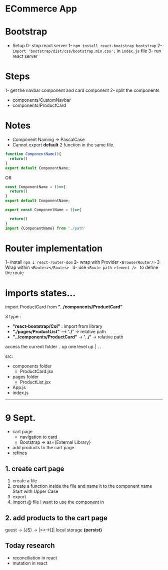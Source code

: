 # ECommerce App

# Bootstrap

- Setup
  0- stop react server
  1- `npm install react-bootstrap bootstrap` 
  2- `import 'bootstrap/dist/css/bootstrap.min.css';` in `index.js` file
  3- run react server

# Steps 
1- get the navbar component and card component
2- split the components
  - components/CustomNavbar
  - components/ProductCard

# Notes
- Component Naming -> PascalCase
- Cannot export **default** 2 function in the same file.
```jsx
function ComponentName(){
  return()
}
export default ComponentName;
```
OR
```jsx
const ComponentName = ()=>{
  return()
}
export default ComponentName;
```
```jsx
export const ComponentName = ()=>{

  return()
}
import {ComponentName} from './path'
```

# Router implementation
1- install `npm i react-router-dom`
2- wrap with Provider `<BrowserRouter/>`
3- Wrap within `<Routes></Routes> `
4- use `<Route path element /> ` to define the route 

# imports states...
import ProductCard from **"../components/ProductCard"**

3 type  :
- **"react-bootstrap/Col"** : import from library
- **"./pages/ProductList"** --> **'./'** -> relative path
- **"../components/ProductCard"** -> **'../'** -> relative path

access the current folder `.`
up one level up | `..`


src:
- components folder
  - ProductCard.jsx
- pages folder
  - ProductList.jsx 
- App.js
- index.js


--- 

# 9 Sept.
- cart page
  - navigation to card
  - Bootstrap -> as={External Library}
- add products to the cart page
- refines

## 1. create cart page
1. create a file 
2. create a function inside the file and name it to the component name
   Start with Upper Case
3. export 
4. import @ file I want to use the component in

## 2. add products to the cart page
guest -> (JS) -> |<>->[]| local storage **(persist)**



## Today research
- reconciliation in react
- mutation in react


